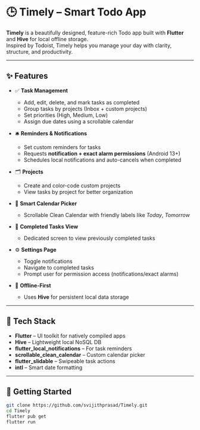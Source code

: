 # 🕒 Timely – Smart Todo App

**Timely** is a beautifully designed, feature-rich Todo app built with **Flutter** and **Hive** for local offline storage.  
Inspired by Todoist, Timely helps you manage your day with clarity, structure, and productivity.

---

## ✨ Features

- ✅ **Task Management**
  - Add, edit, delete, and mark tasks as completed
  - Group tasks by projects (Inbox + custom projects)
  - Set priorities (High, Medium, Low)
  - Assign due dates using a scrollable calendar

- 🛎️ **Reminders & Notifications**
  - Set custom reminders for tasks
  - Requests **notification + exact alarm permissions** (Android 13+)
  - Schedules local notifications and auto-cancels when completed

- 🗂️ **Projects**
  - Create and color-code custom projects
  - View tasks by project for better organization

- 📅 **Smart Calendar Picker**
  - Scrollable Clean Calendar with friendly labels like _Today_, _Tomorrow_

- 📖 **Completed Tasks View**
  - Dedicated screen to view previously completed tasks

- ⚙️ **Settings Page**
  - Toggle notifications
  - Navigate to completed tasks
  - Prompt user for permission access (notifications/exact alarms)

- 💾 **Offline-First**
  - Uses **Hive** for persistent local data storage

---

## 📱 Tech Stack

- **Flutter** – UI toolkit for natively compiled apps
- **Hive** – Lightweight local NoSQL DB
- **flutter_local_notifications** – For task reminders
- **scrollable_clean_calendar** – Custom calendar picker
- **flutter_slidable** – Swipeable task actions
- **intl** – Smart date formatting

---

## 🚀 Getting Started

```bash
git clone https://github.com/svijithprasad/Timely.git
cd Timely
flutter pub get
flutter run
